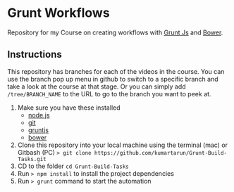 # Grunt Workflows

Repository for my Course on creating workflows with [Grunt Js](gruntjs.com) and [Bower](http://bower.io).

## Instructions
This repository has branches for each of the videos in the course. You can use the branch pop up menu in github to switch to a specific branch and take a look at the course at that stage. Or you can simply add `/tree/BRANCH_NAME` to the URL to go to the branch you want to peek at.

1. Make sure you have these installed
	- [node.js](http://nodejs.org/)
	- [git](http://git-scm.com/)
	- [gruntjs](http://gruntjs.com/)
	- [bower](http://bower.io)
2. Clone this repository into your local machine using the terminal (mac) or Gitbash (PC) `> git clone https://github.com/kumartarun/Grunt-Build-Tasks.git`
3. CD to the folder `cd Grunt-Build-Tasks`
4. Run `> npm install` to install the project dependencies
5. Run `> grunt` command to start the automation



